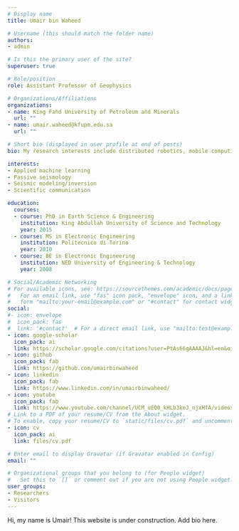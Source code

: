 ```yaml
---
# Display name
title: Umair bin Waheed

# Username (this should match the folder name)
authors:
- admin

# Is this the primary user of the site?
superuser: true

# Role/position
role: Assistant Professor of Geophysics

# Organizations/Affiliations
organizations:
- name: King Fahd University of Petroleum and Minerals
  url: ""
- name: umair.waheed@kfupm.edu.sa
  url: ""

# Short bio (displayed in user profile at end of posts)
bio: My research interests include distributed robotics, mobile computing and programmable matter.

interests:
- Applied machine learning
- Passive seismology
- Seismic modeling/inversion
- Scientific communication

education:
  courses:
  - course: PhD in Earth Science & Engineering
    institution: King Abdullah University of Science and Technology
    year: 2015
  - course: MS in Electronic Engineering
    institution: Politecnico di Torino
    year: 2010
  - course: BE in Electronic Engineering
    institution: NED University of Engineering & Technology
    year: 2008

# Social/Academic Networking
# For available icons, see: https://sourcethemes.com/academic/docs/page-builder/#icons
#   For an email link, use "fas" icon pack, "envelope" icon, and a link in the
#   form "mailto:your-email@example.com" or "#contact" for contact widget.
social:
#- icon: envelope
#  icon_pack: fas
#  link: '#contact'  # For a direct email link, use "mailto:test@example.org".
- icon: google-scholar
  icon_pack: ai
  link: https://scholar.google.com/citations?user=PtAs66gAAAAJ&hl=en&oi=ao
- icon: github
  icon_pack: fab
  link: https://github.com/umairbinwaheed
- icon: linkedin
  icon_pack: fab
  link: https://www.linkedin.com/in/umairbinwaheed/
- icon: youtube
  icon_pack: fab
  link: https://www.youtube.com/channel/UCM_uEQ0_kHLb3keJ_njxHfA/videos/
# Link to a PDF of your resume/CV from the About widget.
# To enable, copy your resume/CV to `static/files/cv.pdf` and uncomment the lines below.
- icon: cv
  icon_pack: ai
  link: files/cv.pdf

# Enter email to display Gravatar (if Gravatar enabled in Config)
email: ""

# Organizational groups that you belong to (for People widget)
#   Set this to `[]` or comment out if you are not using People widget.
user_groups:
- Researchers
- Visitors
---
```

Hi, my name is Umair!
This website is under construction.
Add bio here.
